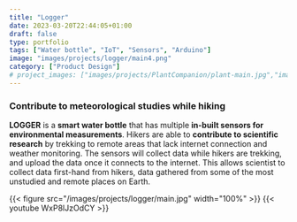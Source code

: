 ```yaml
---
title: "Logger"
date: 2023-03-20T22:44:05+01:00
draft: false
type: portfolio
tags: ["Water bottle", "IoT", "Sensors", "Arduino"]
image: "images/projects/logger/main4.png"
category: ["Product Design"]
# project_images: ["images/projects/PlantCompanion/plant-main.jpg","images/projects/PlantCompanion/plant-bottom.jpg"]
---
```

### Contribute to meteorological studies while hiking
**LOGGER** is a **smart water bottle** that has multiple **in-built sensors for environmental measurements**. Hikers are able to **contribute to scientific research** by trekking to remote areas that lack internet connection and weather monitoring. The sensors will collect data while hikers are trekking, and upload the data once it connects to the internet. This allows scientist to collect data first-hand from hikers, data gathered from some of the most unstudied and remote places on Earth.

{{< figure src="/images/projects/logger/main.jpg" width="100%"  >}}
{{< youtube WxP8lJzOdCY >}}


